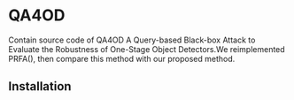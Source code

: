 # QA4OD
Contain source code of QA4OD A Query-based Black-box Attack to Evaluate the Robustness of One-Stage Object Detectors.We reimplemented PRFA(), then compare this method with our proposed method.
## Installation

